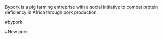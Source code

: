  Bypork is a pig farming entreprise with a social initiative to combat protein deficiency in Africa through pork production.

#bypork

#New pork
